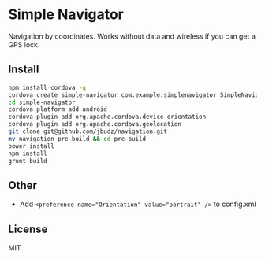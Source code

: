 Simple Navigator
======
Navigation by coordinates.  Works without data and wireless if you can get a GPS lock.

Install
------
```bash
npm install cordova -g
cordova create simple-navigator com.example.simplenavigator SimpleNavigator
cd simple-navigator
cordova platform add android
cordova plugin add org.apache.cordova.device-orientation
cordova plugin add org.apache.cordova.geolocation
git clone git@github.com/jbudz/navigation.git
mv navigation pre-build && cd pre-build
bower install
npm install
grunt build
```

Other
------
* Add ```<preference name="Orientation" value="portrait" />``` to config.xml

License
------
MIT
